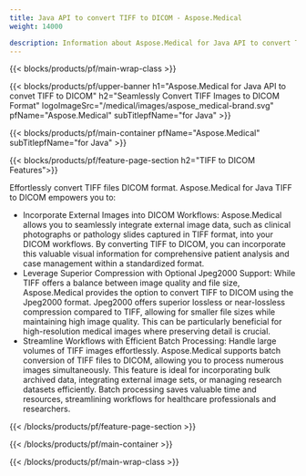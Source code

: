 ```yaml
---
title: Java API to convert TIFF to DICOM - Aspose.Medical
weight: 14000

description: Information about Aspose.Medical for Java API to convert TIFF to DICOM
---
```


{{< blocks/products/pf/main-wrap-class >}}

{{< blocks/products/pf/upper-banner h1="Aspose.Medical for Java API to convet TIFF to DICOM" h2="Seamlessly Convert TIFF Images to DICOM Format" logoImageSrc="/medical/images/aspose_medical-brand.svg" pfName="Aspose.Medical" subTitlepfName="for Java" >}}

{{< blocks/products/pf/main-container pfName="Aspose.Medical" subTitlepfName="for Java" >}}

{{< blocks/products/pf/feature-page-section h2="TIFF to DICOM Features">}}

<p>Effortlessly convert TIFF files DICOM format. Aspose.Medical for Java TIFF to DICOM empowers you to:</p>

<ul>
<li>Incorporate External Images into DICOM Workflows: Aspose.Medical allows you to seamlessly integrate external image data, such as clinical photographs or pathology slides captured in TIFF format,  into your DICOM workflows. By converting TIFF to DICOM, you can incorporate this valuable visual information for comprehensive patient analysis and case management within a standardized format.</li>
<li>Leverage Superior Compression with Optional Jpeg2000 Support: While TIFF offers a balance between image quality and file size, Aspose.Medical provides the option to convert TIFF to DICOM using the Jpeg2000 format. Jpeg2000 offers superior lossless or near-lossless compression compared to TIFF, allowing for smaller file sizes while maintaining high image quality. This can be particularly beneficial for high-resolution medical images where preserving detail is crucial.</li>
<li>Streamline Workflows with Efficient Batch Processing: Handle large volumes of TIFF images effortlessly. Aspose.Medical supports batch conversion of TIFF files to DICOM, allowing you to process numerous images simultaneously. This feature is ideal for incorporating bulk archived data, integrating external image sets, or managing research datasets efficiently. Batch processing saves valuable time and resources, streamlining workflows for healthcare professionals and researchers.</li>
</ul>

{{< /blocks/products/pf/feature-page-section >}}

{{< /blocks/products/pf/main-container >}}

{{< /blocks/products/pf/main-wrap-class >}}